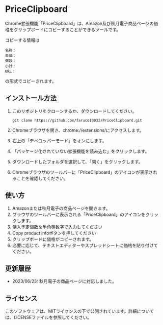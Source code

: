 # PriceClipboard

Chrome拡張機能「PriceClipboard」は、Amazon及び秋月電子商品ページの価格をクリップボードにコピーすることができるツールです。

コピーする情報は


```
名称：
単価：
個数：
小計：
URL：
```


の形式でコピーされます。

## インストール方法

1. このリポジトリをクローンするか、ダウンロードしてください。
    ```
    git clone https://github.com/faruco10032/PriceClipboard.git
    ```

2. Chromeブラウザを開き、chrome://extensions/にアクセスします。
3. 右上の「デベロッパーモード」をオンにします。
4. 「パッケージ化されていない拡張機能を読み込む」をクリックします。
5. ダウンロードしたフォルダを選択して、「開く」をクリックします。
6. Chromeブラウザのツールバーに「PriceClipboard」のアイコンが表示されることを確認してください。

## 使い方

1. Amazonまたは秋月電子の商品ページを開きます。
2. ブラウザのツールバーに表示される「PriceClipboard」のアイコンをクリックします。
3. 購入予定個数を半角英数字で入力してください
4. Copy product infoボタンを押してください
5. クリップボードに価格がコピーされます。
6. 必要に応じて、テキストエディターやスプレッドシートに価格を貼り付けてください。

## 更新履歴

- 2023/06/23: 秋月電子の商品ページに対応しました。

## ライセンス

このソフトウェアは、MITライセンスの下で公開されています。詳細については、LICENSEファイルを参照してください。

